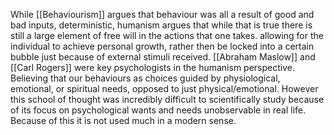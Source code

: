 While [[Behaviourism]] argues that behaviour was all a result of good and bad inputs, deterministic, humanism argues that while that is true there is still a large element of free will in the actions that one takes. allowing for the individual to achieve personal growth, rather then be locked into a certain bubble just because of external stimuli received.  [[Abraham Maslow]] and [[Carl Rogers]] were key psychologists in the humanism perspective. Believing that our behaviours as choices guided by physiological, emotional, or spiritual needs, opposed to just physical/emotional. However this school of thought was incredibly difficult to scientifically study because of its focus on psychological wants and needs unobservable in real life. Because of this it is not used much in a modern sense. 